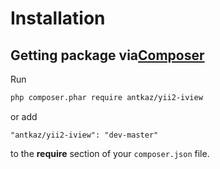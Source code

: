 # Installation

## Getting package via<a href="http://getcomposer.org/download/" target="_blank">Composer</a>

Run

```bash
php composer.phar require antkaz/yii2-iview
```

or add

```
"antkaz/yii2-iview": "dev-master"
```

to the **require** section of your `composer.json` file.